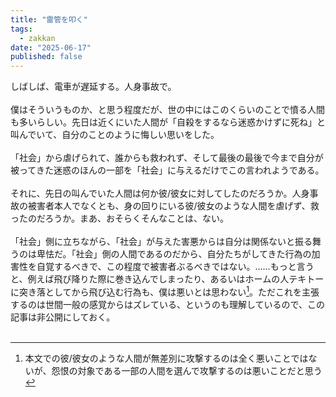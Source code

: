 ```yaml
---
title: "雷管を叩く"
tags:
  - zakkan
date: "2025-06-17"
published: false
---
```

しばしば、電車が遅延する。人身事故で。<br><br>
僕はそういうものか、と思う程度だが、世の中にはこのくらいのことで憤る人間も多いらしい。先日は近くにいた人間が「自殺をするなら迷惑かけずに死ね」と叫んでいて、自分のことのように悔しい思いをした。<br><br>
「社会」から虐げられて、誰からも救われず、そして最後の最後で今まで自分が被ってきた迷惑のほんの一部を「社会」に与えるだけでこの言われようである。<br><br>
それに、先日の叫んでいた人間は何か彼/彼女に対してしたのだろうか。人身事故の被害者本人でなくとも、身の回りにいる彼/彼女のような人間を虐げず、救ったのだろうか。まあ、おそらくそんなことは、ない。<br><br>
「社会」側に立ちながら、「社会」が与えた害悪からは自分は関係ないと振る舞うのは卑怯だ。「社会」側の人間であるのだから、自分たちがしてきた行為の加害性を自覚するべきで、この程度で被害者ぶるべきではない。……もっと言うと、例えば飛び降りた際に巻き込んでしまったり、あるいはホームの人テキトーに突き落としてから飛び込む行為も、僕は悪いとは思わない[^1]。ただこれを主張するのは世間一般の感覚からはズレている、というのも理解しているので、この記事は非公開にしておく。<br><br>

[^1]: 本文での彼/彼女のような人間が無差別に攻撃するのは全く悪いことではないが、怨恨の対象である一部の人間を選んで攻撃するのは悪いことだと思う